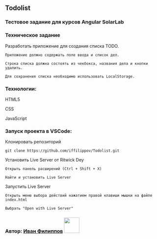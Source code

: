 ## Todolist

### Тестовое задание для курсов Angular SolarLab

### Техническое задание

Разработать приложение для создания списка TODO.

```
Приложение должно содержать поле ввода и список дел.
```

```
Строка списка должна состоять из чекбокса, названия дела и кнопки удалить.
```

```
Для сохранения списка необходимо использовать LocalStorage.
```

### Технологии:

HTML5

CSS

JavaScript

### Запуск проекта в VSCode:

Клонировать репозиторий

```
git clone https://github.com/iffilippov/Todolist.git
```

Установить Live Server от Ritwick Dey

```
Открыть панель расширений (Ctrl + Shift + X)
```

```
Найти и установить Live Server
```

Запустить Live Server

```
Открыть меню выбора действий нажатием правой клавиши мышки на файле index.html
```

```
Выбрать "Open with Live Server"
```

### Автор: [Иван Филиппов](https://www.linkedin.com/in/iffilippov/) <img src="https://github.com/blackcater/blackcater/raw/main/images/Hi.gif" width="50" height="50"/>
